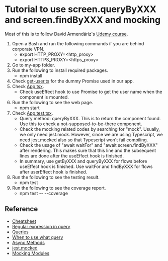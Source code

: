 # Tutorial to use screen.queryByXXX and screen.findByXXX and mocking

Most of this is to follow David Armendáriz's [Udemy course](https://www.udemy.com/course/testing-react-apps-with-react-testing-library-rtl/).

1. Open a Bash and run the following commands if you are behind corporate VPN.
   - export HTTP_PROXY=<http_proxy>
   - export HTTPS_PROXY=<https_proxy>
2. Go to my-app folder.
3. Run the following to install required packages.
   - npm install
4. Check [get-user.ts](./my-app/src/get-user.ts) for the dummy Promise used in our app.
5. Check [App.tsx](./my-app/src/App.tsx).
   - Check useEffect hook to use Promise to get the user name when the component is mounted.
6. Run the following to see the web page.
   - npm start
7. Check [App.test.tsx](./my-app/src/App.test.tsx).
   - Query method: queryByXXX. This is to return the component found. Use this to check a not-supposed-to-be-there component.
   - Check the mocking related codes by searching for "mock". Usually, we only need jest.mock. However, since we are using Typescript, we need jest.mocked also so that Typescript won't fail compiling.
   - Check the usage of "await waitFor" and "await screen.findByXXX" after rendering. This makes sure that this line and the subsequent lines are done after the useEffect hook is finished.
   - In summary, use getByXXX and queryByXXX for flows before useEffect hook is finished. Use waitFor and findByXXX for flows after userEffect hook is finished.
8. Run the following to see the testing result.
   - npm test
9. Run the following to see the coverage report.
   - npm test -- --coverage

## Reference

- [Cheatsheet](https://testing-library.com/docs/react-testing-library/cheatsheet)
- [Regular expression in query](https://testing-library.com/docs/queries/about/#textmatch)
- [Queries](https://testing-library.com/docs/react-testing-library/cheatsheet#queries)
- [When to use what query](https://testing-library.com/docs/queries/about/#priority)
- [Async Methods](https://testing-library.com/docs/dom-testing-library/api-async/)
- [jest.mocked](https://jestjs.io/docs/jest-object#jestmockedtitem-t-deep--false)
- [Mocking Modules](https://jestjs.io/docs/27.x/mock-functions#mocking-modules)
